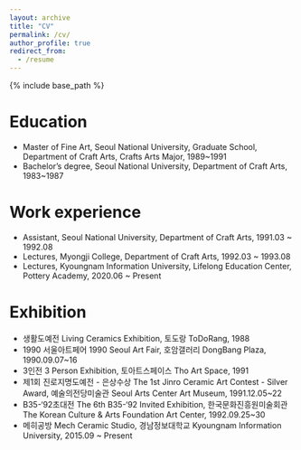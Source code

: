 ```yaml
---
layout: archive
title: "CV"
permalink: /cv/
author_profile: true
redirect_from:
  - /resume
---
```


{% include base_path %}

Education
======
* Master of Fine Art, Seoul National University, Graduate School, Department of Craft Arts, Crafts Arts Major, 1989~1991
* Bachelor’s degree, Seoul National University, Department of Craft Arts, 1983~1987

Work experience
======
* Assistant, Seoul National University, Department of Craft Arts, 1991.03 ~ 1992.08
* Lectures, Myongji College, Department of Craft Arts, 1992.03 ~ 1993.08
* Lectures, Kyoungnam Information University, Lifelong Education Center, Pottery Academy, 2020.06 ~ Present

Exhibition
======
* 생활도예전 Living Ceramics Exhibition, 토도랑 ToDoRang, 1988
* 1990 서울아트페어 1990 Seoul Art Fair, 호암갤러리 DongBang Plaza, 1990.09.07~16
* 3인전 3 Person Exhibition, 토아트스페이스 Tho Art Space, 1991
* 제1회 진로지명도예전 - 은상수상 The 1st Jinro Ceramic Art Contest - Silver Award, 예술의전당미술관 Seoul Arts Center Art Museum, 1991.12.05~22
* B35-‘92초대전 The 6th B35-‘92 Invited Exhibition, 한국문화진흥원미술회관 The Korean Culture & Arts Foundation Art Center, 1992.09.25~30
* 메히공방 Mech Ceramic Studio, 경남정보대학교 Kyoungnam Information University, 2015.09 ~ Present


